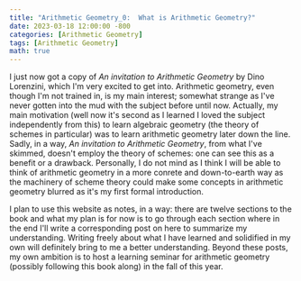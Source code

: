 ```yaml
---
title: "Arithmetic Geometry_0:  What is Arithmetic Geometry?" 
date: 2023-03-18 12:00:00 -800
categories: [Arithmetic Geometry]
tags: [Arithmetic Geometry]
math: true
---
```


I just now got a copy of *An invitation to Arithmetic Geometry* by Dino Lorenzini, which I'm very excited to get into. Arithmetic geometry, even though I'm not trained in, is my main interest; somewhat strange as I've never gotten into the mud with the subject before until now. Actually, my main motivation (well now it's second as I learned I loved the subject independently from this) to learn algebraic geometry (the theory of schemes in particular) was to learn arithmetic geometry later down the line. Sadly, in a way, *An invitation to Arithmetic Geometry*, from what I've skimmed, doesn't employ the theory of schemes: one can see this as a benefit or a drawback. Personally, I do not mind as I think I will be able to think of arithmetic geometry in a more conrete and down-to-earth way as the machinery of scheme theory could make some concepts in arithmetic geometry blurred as it's my first formal introduction. 

I plan to use this website as notes, in a way: there are twelve sections to the book and what my plan is for now is to go through each section where in the end I'll write a corresponding post on here to summarize my understanding. Writing freely about what I have learned and solidified in my own will definitely bring to me a better understanding. Beyond these posts, my own ambition is to host a learning seminar for arithmetic geometry (possibly following this book along) in the fall of this year.
